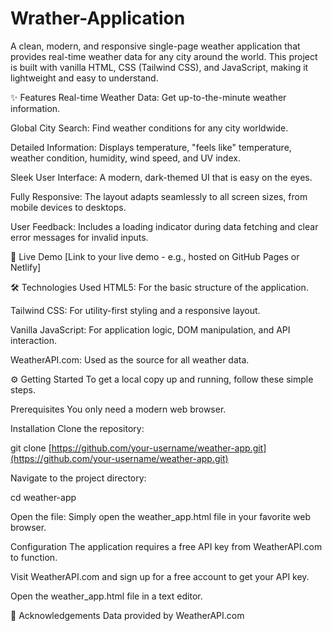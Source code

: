 # Wrather-Application
A clean, modern, and responsive single-page weather application that provides real-time weather data for any city around the world. This project is built with vanilla HTML, CSS (Tailwind CSS), and JavaScript, making it lightweight and easy to understand.

✨ Features
Real-time Weather Data: Get up-to-the-minute weather information.

Global City Search: Find weather conditions for any city worldwide.

Detailed Information: Displays temperature, "feels like" temperature, weather condition, humidity, wind speed, and UV index.

Sleek User Interface: A modern, dark-themed UI that is easy on the eyes.

Fully Responsive: The layout adapts seamlessly to all screen sizes, from mobile devices to desktops.

User Feedback: Includes a loading indicator during data fetching and clear error messages for invalid inputs.

🚀 Live Demo
[Link to your live demo - e.g., hosted on GitHub Pages or Netlify]

🛠️ Technologies Used
HTML5: For the basic structure of the application.

Tailwind CSS: For utility-first styling and a responsive layout.

Vanilla JavaScript: For application logic, DOM manipulation, and API interaction.

WeatherAPI.com: Used as the source for all weather data.

⚙️ Getting Started
To get a local copy up and running, follow these simple steps.

Prerequisites
You only need a modern web browser.

Installation
Clone the repository:

git clone [https://github.com/your-username/weather-app.git](https://github.com/your-username/weather-app.git)

Navigate to the project directory:

cd weather-app

Open the file:
Simply open the weather_app.html file in your favorite web browser.

Configuration
The application requires a free API key from WeatherAPI.com to function.

Visit WeatherAPI.com and sign up for a free account to get your API key.

Open the weather_app.html file in a text editor.


🙏 Acknowledgements
Data provided by WeatherAPI.com

